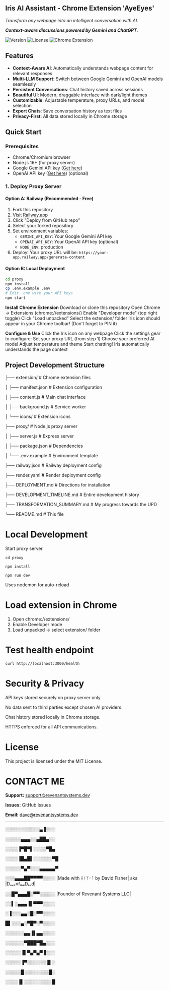 ## **Iris AI Assistant - Chrome Extension 'AyeEyes'**

*Transform any webpage into an intelligent conversation with AI.* 

***Context-aware discussions powered by Gemini and ChatGPT.***

![Version](https://img.shields.io/badge/version-2.3.0-blue.svg)
![License](https://img.shields.io/badge/license-MIT-green.svg)
![Chrome Extension](https://img.shields.io/badge/chrome-extension-yellow.svg)

## Features

-  **Context-Aware AI**: Automatically understands webpage content for relevant responses
-  **Multi-LLM Support**: Switch between Google Gemini and OpenAI models seamlessly  
-  **Persistent Conversations**: Chat history saved across sessions
-  **Beautiful UI**: Modern, draggable interface with dark/light themes
-  **Customizable**: Adjustable temperature, proxy URLs, and model selection
-  **Export Chats**: Save conversation history as text files
-  **Privacy-First**: All data stored locally in Chrome storage

##  Quick Start

### Prerequisites

- Chrome/Chromium browser
- Node.js 16+ (for proxy server)
- Google Gemini API key ([Get here](https://aistudio.google.com/app/apikey))
- OpenAI API key ([Get here](https://platform.openai.com/api-keys)) (optional)

### 1. Deploy Proxy Server

#### Option A: Railway (Recommended - Free)

1. Fork this repository
2. Visit [Railway.app](https://railway.app)
3. Click "Deploy from GitHub repo"
4. Select your forked repository
5. Set environment variables:
   - `GEMINI_API_KEY`: Your Google Gemini API key
   - `OPENAI_API_KEY`: Your OpenAI API key (optional)
   - `NODE_ENV`: production
6. Deploy! Your proxy URL will be: `https://your-app.railway.app/generate-content`

#### Option B: Local Deployment

```bash
cd proxy
npm install
cp .env.example .env
# Edit .env with your API keys
npm start
```

**Install Chrome Extension**
Download or clone this repository
Open Chrome → Extensions (chrome://extensions/)
Enable "Developer mode" (top right toggle)
Click "Load unpacked"
Select the extension/ folder
Iris icon should appear in your Chrome toolbar! (Don't forget to PIN it)

**Configure & Use**
Click the Iris icon on any webpage
Click the settings gear to configure:
Set your proxy URL (from step 1)
Choose your preferred AI model
Adjust temperature and theme
Start chatting! Iris automatically understands the page context


## Project Development Structure

 
├── extension/                   # Chrome extension files

│   ├── manifest.json            # Extension configuration

│   ├── content.js               # Main chat interface

│   ├── background.js            # Service worker

│   └── icons/                   # Extension icons

├── proxy/                       # Node.js proxy server

│   ├── server.js                # Express server

│   ├── package.json             # Dependencies

│   └── .env.example             # Environment template
      
├── railway.json                 # Railway deployment config

├── render.yaml                  # Render deployment config

├── DEPLOYMENT.md                # Directions for installation 

├── DEVELOPMENT_TIMELINE.md      # Entire development history

├── TRANSFORMATION_SUMMARY.md    # My progress towards the UPD

└── README.md                    # This file



# Local Development
 
Start proxy server
```
cd proxy

npm install

npm run dev 
```
 Uses nodemon for auto-reload
 
# Load extension in Chrome
 1. Open chrome://extensions/
 2. Enable Developer mode
 3. Load unpacked → select extension/ folder

# Test health endpoint
```
curl http://localhost:3000/health
```

# Security & Privacy

API keys stored securely on proxy server only.

No data sent to third parties except chosen AI providers.

Chat history stored locally in Chrome storage.

HTTPS enforced for all API communications.


# License

This project is licensed under the MIT License.


# CONTACT ME

**Support:** support@revenantsystems.dev

**Issues:** GitHub Issues

**Email:** dave@revenantsystems.dev


---
░░░░░░░░░░░▄▐░░░

░░░░░▄▄▄░░▄██▄░░

░░░░▐▀█▀▌░░░░▀█▄

░░░░▐█▄█▌░░░░░░▀█

░░░░░▀▄▀░░░▄▄▄▄▄▀   

░░░▄▄▄██▀▀▀▀░░░░  |Made with ᚺᚾᛉᚲᛏ by David Fisher|  aka  |Dₐᵥₑ𖦹fₜₕₑDₑₐd|

░░█▀▄▄▄█░▀▀░░░░░  |Founder of Revenant Systems LLC|      

░░▌░▄▄▄▐▌▀▀▀░░░░  

░▐░░░▄▄░█░▀▀░░░░

█▌░░░▄░▀█▀░▀░░░░

░░░░░░▄▄▐▌▄▄░░░░

░░░░░░▀███▀█▄░░░

░░░░░▐▌▀▄▀▄▀▐░░░

░░░░░▐▀░░░░░░▐▌░

░░░░░█░░░░░░░░█░

░░░░▐▌░░░░░░░░░█
 
